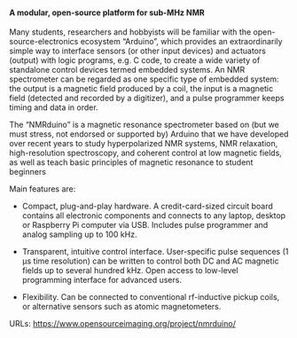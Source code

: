 #### A modular, open-source platform for sub-MHz NMR

Many students, researchers and hobbyists will be familiar with the open-source-electronics ecosystem “Arduino”, which provides an extraordinarily simple way to interface sensors (or other input devices) and actuators (output) with logic programs, e.g. C code, to create a wide variety of standalone control devices termed embedded systems.  An NMR spectrometer can be regarded as one specific type of embedded system: the output is a magnetic field produced by a coil, the input is a magnetic field (detected and recorded by a digitizer), and a pulse programmer keeps timing and data in order.

The “NMRduino” is a magnetic resonance spectrometer based on (but we must stress, not endorsed or supported by) Arduino that we have developed over recent years to study hyperpolarized NMR systems, NMR relaxation, high-resolution spectroscopy, and coherent control at low magnetic fields, as well as teach basic principles of magnetic resonance to student beginners

Main features are:

-  Compact, plug-and-play hardware.  A credit-card-sized circuit board contains all electronic components and connects to any laptop, desktop or Raspberry Pi computer via USB.  Includes pulse programmer and analog sampling up to 100 kHz.

-  Transparent, intuitive control interface.  User-specific pulse sequences (1 μs time resolution) can be written to control both DC and AC magnetic fields up to several hundred kHz.  Open access to low-level programming interface for advanced users.

-  Flexibility.  Can be connected to conventional rf-inductive pickup coils, or alternative sensors such as atomic magnetometers.

URLs: https://www.opensourceimaging.org/project/nmrduino/
